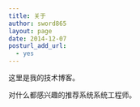 ```yaml
---
title: 关于
author: sword865
layout: page
date: 2014-12-07
posturl_add_url:
  - yes
---
```

这里是我的技术博客。

对什么都感兴趣的推荐系统系统工程师。
